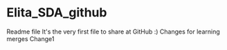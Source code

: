 # Elita_SDA_github

Readme file 
It's the very first file to share at GitHub :)
Changes for learning merges
Change1
